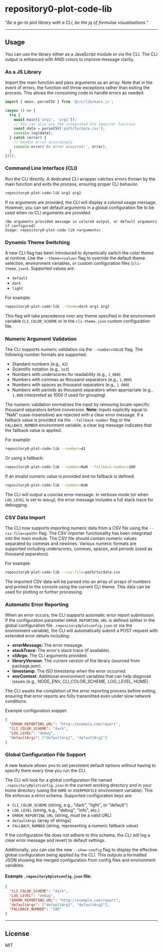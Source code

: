 # repository0-plot-code-lib

"_Be a go-to plot library with a CLI, be the jq of formulae visualisations._"

---

## Usage

You can use the library either as a JavaScript module or via the CLI. The CLI output is enhanced with ANSI colors to improve message clarity.

### As a JS Library

Import the main function and pass arguments as an array. Note that in the event of errors, the function will throw exceptions rather than exiting the process. This allows the consuming code to handle errors as needed.

```js
import { main, parseCSV } from '@src/lib/main.js';

(async () => {
  try {
    await main(['arg1', 'arg2']);
    // You can also use the integrated CSV importer function
    const data = parseCSV('path/to/data.csv');
    console.log(data);
  } catch (error) {
    // Handle error accordingly
    console.error('An error occurred:', error);
  }
})();
```

### Command Line Interface (CLI)

Run the CLI directly. A dedicated CLI wrapper catches errors thrown by the main function and exits the process, ensuring proper CLI behavior.

```bash
repository0-plot-code-lib arg1 arg2
```

If no arguments are provided, the CLI will display a colored usage message. However, you can set default arguments in a global configuration file to be used when no CLI arguments are provided.

```
(No arguments provided message in colored output, or default arguments if configured)
Usage: repository0-plot-code-lib <arguments>
```

### Dynamic Theme Switching

A new CLI flag has been introduced to dynamically switch the color theme at runtime. Use the `--theme=<value>` flag to override the default theme selection, environment variables, or custom configuration files (`cli-theme.json`). Supported values are:

- `default`
- `dark`
- `light`

For example:

```bash
repository0-plot-code-lib --theme=dark arg1 arg2
```

This flag will take precedence over any theme specified in the environment variable `CLI_COLOR_SCHEME` or in the `cli-theme.json` custom configuration file.

### Numeric Argument Validation

The CLI supports numeric validation via the `--number=VALUE` flag. The following number formats are supported:

- Standard numbers (e.g., `42`)
- Scientific notation (e.g., `1e3`)
- Numbers with underscores for readability (e.g., `1_000`)
- Numbers with commas as thousand separators (e.g., `1,000`)
- Numbers with spaces as thousand separators (e.g., `1 000`)
- Numbers with periods as thousand separators when appropriate (e.g., `1.000` interpreted as 1000 if used for grouping)

The numeric validation normalizes the input by removing locale-specific thousand separators before conversion. **Note:** Inputs explicitly equal to "NaN" (case-insensitive) are rejected with a clear error message. If a fallback value is provided via the `--fallback-number` flag or the `FALLBACK_NUMBER` environment variable, a clear log message indicates that the fallback value is applied.

For example:

```bash
repository0-plot-code-lib --number=42
```

Or using a fallback:

```bash
repository0-plot-code-lib --number=NaN --fallback-number=100
```

If an invalid numeric value is provided and no fallback is defined:

```bash
repository0-plot-code-lib --number=NaN
```

The CLI will output a concise error message. In verbose mode (or when `LOG_LEVEL` is set to `debug`), the error message includes a full stack trace for debugging.

### CSV Data Import

The CLI now supports importing numeric data from a CSV file using the `--csv-file=<path>` flag. The CSV importer functionality has been integrated into the main module. The CSV file should contain numeric values separated by commas and newlines. Various numeric formats are supported including underscores, commas, spaces, and periods (used as thousand separators).

For example:

```bash
repository0-plot-code-lib --csv-file=path/to/data.csv
```

The imported CSV data will be parsed into an array of arrays of numbers and printed to the console using the current CLI theme. This data can be used for plotting or further processing.

### Automatic Error Reporting

When an error occurs, the CLI supports automatic error report submission. If the configuration parameter `ERROR_REPORTING_URL` is defined (either in the global configuration file `.repository0plotconfig.json` or via the environment variable), the CLI will automatically submit a POST request with extended error details including:

- **errorMessage**: The error message.
- **stackTrace**: The error's stack trace (if available).
- **cliArgs**: The CLI arguments provided.
- **libraryVersion**: The current version of the library (sourced from package.json).
- **timestamp**: The ISO timestamp when the error occurred.
- **envContext**: Additional environment variables that can help diagnose issues (e.g., NODE_ENV, CLI_COLOR_SCHEME, LOG_LEVEL, HOME).

The CLI awaits the completion of the error reporting process before exiting, ensuring that error reports are fully transmitted even under slow network conditions.

Example configuration snippet:

```json
{
  "ERROR_REPORTING_URL": "http://example.com/report",
  "CLI_COLOR_SCHEME": "dark",
  "LOG_LEVEL": "debug",
  "defaultArgs": ["defaultArg1", "defaultArg2"]
}
```

### Global Configuration File Support

A new feature allows you to set persistent default options without having to specify them every time you run the CLI.

The CLI will look for a global configuration file named `.repository0plotconfig.json` in the current working directory and in your home directory (using the `HOME` or `USERPROFILE` environment variable). This file enforces a strict schema. Supported configuration keys are:

- `CLI_COLOR_SCHEME` (string, e.g., "dark", "light", or "default")
- `LOG_LEVEL` (string, e.g., "debug", "info", etc.)
- `ERROR_REPORTING_URL` (string, must be a valid URL)
- `defaultArgs` (array of strings)
- `FALLBACK_NUMBER` (string, representing a numeric fallback value)

If the configuration file does not adhere to this schema, the CLI will log a clear error message and revert to default settings.

Additionally, you can use the new `--show-config` flag to display the effective global configuration being applied by the CLI. This outputs a formatted JSON showing the merged configuration from config files and environment variables.

#### Example `.repository0plotconfig.json` file:

```json
{
  "CLI_COLOR_SCHEME": "dark",
  "LOG_LEVEL": "debug",
  "ERROR_REPORTING_URL": "http://example.com/report",
  "defaultArgs": ["defaultArg1", "defaultArg2"],
  "FALLBACK_NUMBER": "100"
}
```

---

## License

MIT
